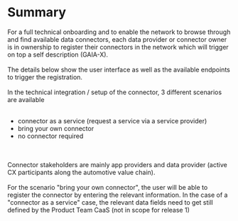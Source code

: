 # Summary

For a full technical onboarding and to enable the network to browse through and find available data connectors, each data provider or connector owner is in ownership to register their connectors in the network which will trigger on top a self description (GAIA-X).
<br>
<br>
The details below show the user interface as well as the available endpoints to trigger the registration.
<br>
<br>
In the technical integration / setup of the connector, 3 different scenarios are available
<br>
<br>
- connector as a service (request a service via a service provider)
- bring your own connector
- no connector required
<br>
<br>
Connector stakeholders are mainly app providers and data provider (active CX participants along the automotive value chain).
<br>
<br>
For the scenario "bring your own connector", the user will be able to register the connector by entering the relevant information. In the case of a "connector as a service" case, the relevant data fields need to get still defined by the Product Team CaaS (not in scope for release 1)
